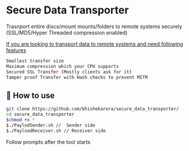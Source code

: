 # Secure Data Transporter
Trasnport  entire discs/mount mounts/folders to remote systems securely (SSL/MD5/Hyper Threaded compression enabled)

<u>If you are looking to transport data to remote systems and need following features</u>

```sh
Smallest transfer size 
Maximum compression which your CPU supports
Secured SSL Transfer (Mostly clients ask for it)
Tamper proof Transfer with Hash checks to prevent MITM

```

## 📜 How to use 
```sh
git clone https://github.com/bhishekarora/secure_data_transporter/
cd secure_data_transporter
$chmod +x *
$./PaylodSender.sh //  Sender side 
$./PayloadReceiver.sh // Receiver side
```
Follow prompts after the tool starts 
